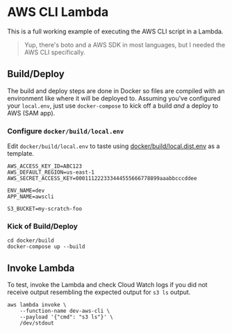 # AWS CLI Lambda

This is a full working example of executing the AWS CLI script in a Lambda.

> Yup, there's boto and a AWS SDK in most languages, but I needed the AWS CLI specifically.

## Build/Deploy

The build and deploy steps are done in Docker so files are compiled with an environment like where
it will be deployed to. Assuming you've configured your `local.env`, just use `docker-compose` to
kick off a build _and_ a deploy to AWS (SAM app).

### Configure `docker/build/local.env`

Edit `docker/build/local.env` to taste using
[docker/build/local.dist.env](docker/build/local.dist.env) as a template.

```
AWS_ACCESS_KEY_ID=ABC123
AWS_DEFAULT_REGION=us-east-1
AWS_SECRET_ACCESS_KEY=000111222333444555666778899aaabbcccddee

ENV_NAME=dev
APP_NAME=awscli

S3_BUCKET=my-scratch-foo
```

### Kick of Build/Deploy

```shell
cd docker/build
docker-compose up --build
```

## Invoke Lambda

To test, invoke the Lambda and check Cloud Watch logs if you did not receive output resembling
the expected output for `s3 ls` output.

```shell
aws lambda invoke \
    --function-name dev-aws-cli \
    --payload '{"cmd": "s3 ls"}' \
    /dev/stdout
```